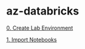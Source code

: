 # az-databricks

[0. Create Lab Environment](00.SetupEnv.md)

[1. Import Notebooks](01.CreateDatabricks.md)